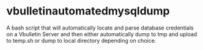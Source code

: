 # vbulletinautomatedmysqldump
A bash script that will automatically locate and parse database credentials on a Vbulletin Server and then either automatically dump to tmp and upload to temp.sh or dump to local directory depending on choice.
